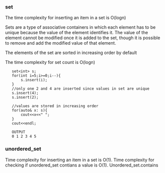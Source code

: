 ### set

The time complexity for inserting an item in a set is O(logn)

Sets are a type of associative containers in which each element has to be unique because the value of the element identifies it. The value of the element cannot be modified once it is added to the set, though it is possible to remove and add the modified value of that element.   

The elements of the set are sorted in increasing order by default

The time complexity for set count is O(logn)

```
   set<int> s;
   for(int i=5;i>=0;i--){
       s.insert(i);
   }
   //only one 2 and 4 are inserted since values in set are unique
   s.insert(4);
   s.insert(2);
   
   //values are stored in increasing order
   for(auto& x: s){
       cout<<x<<" ";
   }
   cout<<endl;
   
   OUTPUT
   0 1 2 3 4 5
```

### unordered_set

Time complexity for inserting an item in a set is O(1). 
Time complexity for checking if unordered_set contians a value is O(1). Unordered_set.contains
